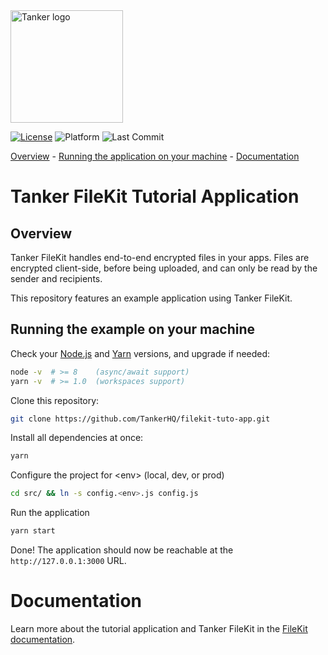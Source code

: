[last-commit-badge]: https://img.shields.io/github/last-commit/TankerHQ/filekit-tuto-app.svg?label=Last%20commit&logo=github
[license-badge]: https://img.shields.io/badge/License-Apache%202.0-blue.svg
[license-link]: https://opensource.org/licenses/Apache-2.0
[platform-badge]: https://img.shields.io/static/v1.svg?label=Platform&message=javascript&color=lightgrey

<img src="https://cdn.jsdelivr.net/gh/TankerHQ/sdk-js@v1.10.1/src/public/tanker.png" alt="Tanker logo" width="180" />

[![License][license-badge]][license-link]
![Platform][platform-badge]
![Last Commit][last-commit-badge]

[Overview](#Overview) - [Running the application on your machine](#running-the-example-on-your-machine) - [Documentation](#documentation)

# Tanker FileKit Tutorial Application

## Overview

Tanker FileKit handles end-to-end encrypted files in your apps. Files are encrypted client-side, before being uploaded, and can only be read by the sender and recipients.

This repository features an example application using Tanker FileKit.

## Running the example on your machine

Check your [Node.js](https://nodejs.org/en/) and [Yarn](https://yarnpkg.com/en/docs/install) versions, and upgrade if needed:

```bash
node -v  # >= 8    (async/await support)
yarn -v  # >= 1.0  (workspaces support)
```

Clone this repository:

```bash
git clone https://github.com/TankerHQ/filekit-tuto-app.git
```

Install all dependencies at once:
```bash
yarn
```

Configure the project for &lt;env&gt; (local, dev, or prod)
```bash
cd src/ && ln -s config.<env>.js config.js
```

Run the application
```bash
yarn start
```

Done! The application should now be reachable at the `http://127.0.0.1:3000` URL.

# Documentation

Learn more about the tutorial application and Tanker FileKit in the [FileKit documentation](https://docs.tanker.io/filekit/latest).
